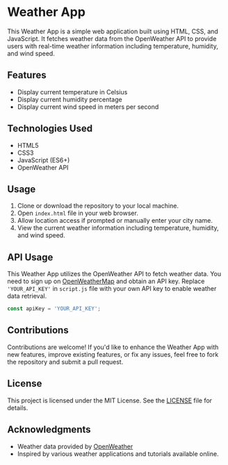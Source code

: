 # Weather App

This Weather App is a simple web application built using HTML, CSS, and JavaScript. It fetches weather data from the OpenWeather API to provide users with real-time weather information including temperature, humidity, and wind speed.

## Features

- Display current temperature in Celsius
- Display current humidity percentage
- Display current wind speed in meters per second

## Technologies Used

- HTML5
- CSS3
- JavaScript (ES6+)
- OpenWeather API

## Usage

1. Clone or download the repository to your local machine.
2. Open `index.html` file in your web browser.
3. Allow location access if prompted or manually enter your city name.
4. View the current weather information including temperature, humidity, and wind speed.

## API Usage

This Weather App utilizes the OpenWeather API to fetch weather data. You need to sign up on [OpenWeatherMap](https://openweathermap.org/) and obtain an API key. Replace `'YOUR_API_KEY'` in `script.js` file with your own API key to enable weather data retrieval.

```javascript
const apiKey = 'YOUR_API_KEY';
```

## Contributions

Contributions are welcome! If you'd like to enhance the Weather App with new features, improve existing features, or fix any issues, feel free to fork the repository and submit a pull request.

## License

This project is licensed under the MIT License. See the [LICENSE](LICENSE) file for details.

## Acknowledgments

- Weather data provided by [OpenWeather](https://openweathermap.org/)
- Inspired by various weather applications and tutorials available online.